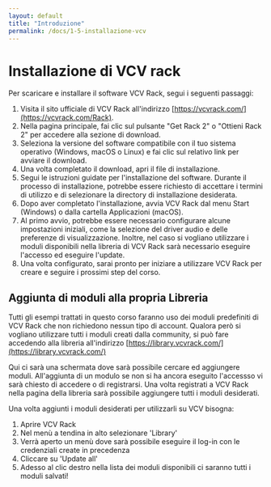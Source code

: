 ```yaml
---
layout: default
title: "Introduzione"
permalink: /docs/1-5-installazione-vcv
---
```



# Installazione di VCV rack

Per scaricare e installare il software VCV Rack, segui i seguenti passaggi:

1. Visita il sito ufficiale di VCV Rack all'indirizzo [https://vcvrack.com/](https://vcvrack.com/Rack).
2. Nella pagina principale, fai clic sul pulsante "Get Rack 2" o "Ottieni Rack 2" per accedere alla sezione di download.
3. Seleziona la versione del software compatibile con il tuo sistema operativo (Windows, macOS o Linux) e fai clic sul relativo link per avviare il download.
4. Una volta completato il download, apri il file di installazione.
5. Segui le istruzioni guidate per l'installazione del software. Durante il processo di installazione, potrebbe essere richiesto di accettare i termini di utilizzo e di selezionare la directory di installazione desiderata.
6. Dopo aver completato l'installazione, avvia VCV Rack dal menu Start (Windows) o dalla cartella Applicazioni (macOS).
7. Al primo avvio, potrebbe essere necessario configurare alcune impostazioni iniziali, come la selezione del driver audio e delle preferenze di visualizzazione. Inoltre, nel caso si vogliano utilizzare i moduli disponibili nella libreria di VCV Rack sarà necessario eseguire l'accesso ed eseguire l'update.
8. Una volta configurato, sarai pronto per iniziare a utilizzare VCV Rack per creare e seguire i prossimi step del corso.
   
## Aggiunta di moduli alla propria Libreria

Tutti gli esempi trattati in questo corso faranno uso dei moduli predefiniti di VCV Rack che non richiedono nessun tipo di account. Qualora però si vogliano utilizzare tutti i moduli creati dalla community, si può fare accedendo alla libreria all'indirizzo [https://library.vcvrack.com/](https://library.vcvrack.com/)

Qui ci sarà una schermata dove sarà possibile cercare ed aggiungere moduli. All'aggiunta di un modulo se non si ha ancora eseguito l'accessso vi sarà chiesto di accedere o di registrarsi. Una volta registrati a VCV Rack nella pagina della libreria sarà possibile aggiungere tutti i moduli desiderati.

Una volta aggiunti i moduli desiderati per utilizzarli su VCV bisogna:

1. Aprire VCV Rack
2. Nel menù a tendina in alto selezionare 'Library'
3. Verrà aperto un menù dove sarà possibile eseguire il log-in con le credenziali create in precedenza
4. Cliccare su 'Update all'
5. Adesso al clic destro nella lista dei moduli disponibili ci saranno tutti i moduli salvati! 